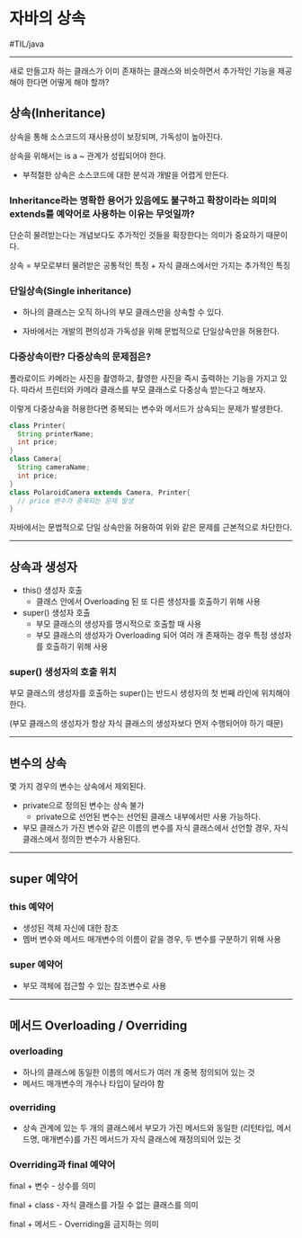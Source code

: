 # 자바의 상속

#TIL/java

---

새로 만들고자 하는 클래스가 이미 존재하는 클래스와 비슷하면서 추가적인 기능을 제공해야 한다면 어떻게 해야 할까?

## 상속(Inheritance)

상속을 통해 소스코드의 재사용성이 보장되며, 가독성이 높아진다.



상속을 위해서는 is a ~ 관계가 성립되어야 한다.

- 부적절한 상속은 소스코드에 대한 분석과 개발을 어렵게 만든다.



### Inheritance라는 명확한 용어가 있음에도 불구하고 확장이라는 의미의 extends를 예약어로 사용하는 이유는 무엇일까?

단순히 물려받는다는 개념보다도 추가적인 것들을 확장한다는 의미가 중요하기 때문이다.



상속 = 부모로부터 물려받은 공통적인 특징 + 자식 클래스에서만 가지는 추가적인 특징



### 단일상속(Single inheritance)

- 하나의 클래스는 오직 하나의 부모 클래스만을 상속할 수 있다.

- 자바에서는 개발의 편의성과 가독성을 위해 문법적으로 단일상속만을 허용한다.



### 다중상속이란? 다중상속의 문제점은?

폴라로이드 카메라는 사진을 촬영하고, 촬영한 사진을 즉시 출력하는 기능을 가지고 있다. 따라서 프린터와 카메라 클래스를 부모 클래스로 다중상속 받는다고 해보자.

이렇게 다중상속을 허용한다면 중복되는 변수와 메서드가 상속되는 문제가 발생한다.

```java
class Printer{
  String printerName;
  int price;
}
class Camera{
  String cameraName;
  int price;
}
class PolaroidCamera extends Camera, Printer{
  // price 변수가 중복되는 문제 발생
}
```

자바에서는 문법적으로 단일 상속만을 허용하여 위와 같은 문제를 근본적으로 차단한다.

---

## 상속과 생성자

- this() 생성자 호출
  - 클래스 안에서 Overloading 된 또 다른 생성자를 호출하기 위해 사용
- super() 생성자 호출
  - 부모 클래스의 생성자를 명시적으로 호출할 때 사용
  - 부모 클래스의 생성자가 Overloading 되어 여러 개 존재하는 경우 특정 생성자를 호출하기 위해 사용



### super() 생성자의 호출 위치

부모 클래스의 생성자를 호출하는 super()는 반드시 생성자의 첫 번째 라인에 위치해야 한다.

(부모 클래스의 생성자가 항상 자식 클래스의 생성자보다 먼저 수행되어야 하기 때문)

---

## 변수의 상속

몇 가지 경우의 변수는 상속에서 제외된다.

- private으로 정의된 변수는 상속 불가
  - private으로 선언된 변수는 선언된 클래스 내부에서만 사용 가능하다.
- 부모 클래스가 가진 변수와 같은 이름의 변수를 자식 클래스에서 선언할 경우, 자식 클래스에서 정의한 변수가 사용된다.

----

## super 예약어

### this 예약어

- 생성된 객체 자신에 대한 참조
- 멤버 변수와 메서드 매개변수의 이름이 같을 경우, 두 변수를 구분하기 위해 사용



### super 예약어

- 부모 객체에 접근할 수 있는 참조변수로 사용

---

## 메서드 Overloading / Overriding

### overloading

- 하나의 클래스에 동일한 이름의 메서드가 여러 개 중복 정의되어 있는 것
- 메서드 매개변수의 개수나 타입이 달라야 함



### overriding

- 상속 관계에 있는 두 개의 클래스에서 부모가 가진 메서드와 동일한 (리턴타입, 메서드명, 매개변수)를 가진 메서드가 자식 클래스에 재정의되어 있는 것



### Overriding과 final 예약어

final + 변수 - 상수를 의미

final + class - 자식 클래스를 가질 수 없는 클래스를 의미

final + 메서드 - Overriding을 금지하는 의미